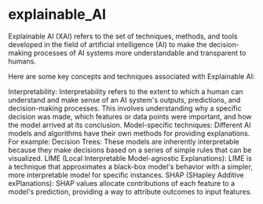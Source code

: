 # explainable_AI
Explainable AI (XAI) refers to the set of techniques, methods, and tools developed in the field of artificial intelligence (AI) to make the decision-making processes of AI systems more understandable and transparent to humans.



Here are some key concepts and techniques associated with Explainable AI:

Interpretability: Interpretability refers to the extent to which a human can understand and make sense of an AI system's outputs, predictions, and decision-making processes. This involves understanding why a specific decision was made, which features or data points were important, and how the model arrived at its conclusion.
Model-specific techniques: Different AI models and algorithms have their own methods for providing explanations. For example:
Decision Trees: These models are inherently interpretable because they make decisions based on a series of simple rules that can be visualized.
LIME (Local Interpretable Model-agnostic Explanations): LIME is a technique that approximates a black-box model's behavior with a simpler, more interpretable model for specific instances.
SHAP (SHapley Additive exPlanations): SHAP values allocate contributions of each feature to a model's prediction, providing a way to attribute outcomes to input features.
